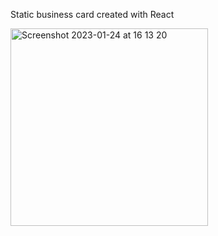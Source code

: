 Static business card created with React

<img width="316" alt="Screenshot 2023-01-24 at 16 13 20" src="https://user-images.githubusercontent.com/81413711/214332338-248ad273-57ae-484a-a43e-34808705c5c7.png">
